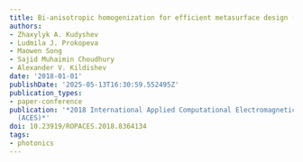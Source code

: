 ```yaml
---
title: Bi-anisotropic homogenization for efficient metasurface design (invited)
authors:
- Zhaxylyk A. Kudyshev
- Ludmila J. Prokopeva
- Maowen Song
- Sajid Muhaimin Choudhury
- Alexander V. Kildishev
date: '2018-01-01'
publishDate: '2025-05-13T16:30:59.552495Z'
publication_types:
- paper-conference
publication: '*2018 International Applied Computational Electromagnetics Society Symposium
  (ACES)*'
doi: 10.23919/ROPACES.2018.8364134
tags:
- photonics
---
```

